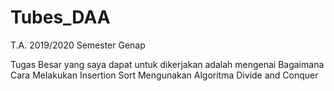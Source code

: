 # Tubes_DAA

T.A. 2019/2020 Semester Genap

Tugas Besar yang saya dapat untuk dikerjakan adalah mengenai Bagaimana Cara Melakukan Insertion Sort Mengunakan Algoritma Divide and Conquer
